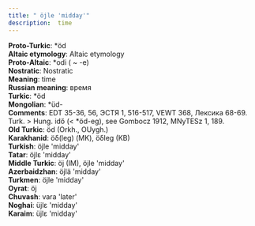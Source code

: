 ```yaml
---
title: " öjle 'midday'"
description:  time
---
```


<strong>Proto-Turkic</strong>:  *öd<br>
<strong>Altaic etymology</strong>:  Altaic etymology<br>
<strong> Proto-Altaic</strong>:  *odi ( ~ -e)<br>
<strong>Nostratic</strong>:  Nostratic<br>
<strong>Meaning</strong>:  time<br>
<strong>Russian meaning</strong>:  время<br>
<strong>Turkic</strong>:  *öd<br>
<strong>Mongolian</strong>:  *üd-<br>
<strong>Comments</strong>:  EDT 35-36, 56, ЭСТЯ 1, 516-517, VEWT 368, Лексика 68-69. Turk. > Hung. idő (< *öd-eg), see Gombocz 1912, MNyTESz 1, 189.<br>
<strong>Old Turkic</strong>:  öd (Orkh., OUygh.)<br>
<strong>Karakhanid</strong>:  öδ(leg) (MK), öδleg (KB)<br>
<strong>Turkish</strong>:  öjle 'midday'<br>
<strong>Tatar</strong>:  öjlɛ 'midday'<br>
<strong>Middle Turkic</strong>:  öj (IM), öjle 'midday'<br>
<strong>Azerbaidzhan</strong>:  öjlä 'midday'<br>
<strong>Turkmen</strong>:  öjle 'midday'<br>
<strong>Oyrat</strong>:  öj<br>
<strong>Chuvash</strong>:  vara 'later'<br>
<strong>Noghai</strong>:  üjlɛ 'midday'<br>
<strong>Karaim</strong>:  üjlɛ 'midday'<br>


